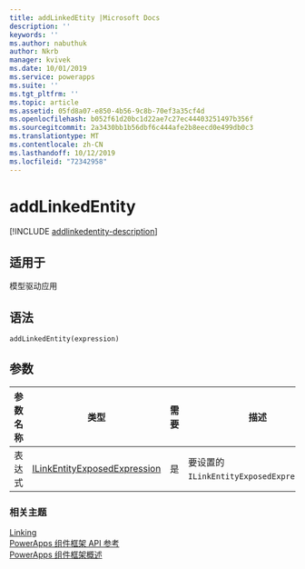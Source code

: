 ```yaml
---
title: addLinkedEtity |Microsoft Docs
description: ''
keywords: ''
ms.author: nabuthuk
author: Nkrb
manager: kvivek
ms.date: 10/01/2019
ms.service: powerapps
ms.suite: ''
ms.tgt_pltfrm: ''
ms.topic: article
ms.assetid: 05fd8a07-e850-4b56-9c8b-70ef3a35cf4d
ms.openlocfilehash: b052f61d20bc1d22ae7c27ec44403251497b356f
ms.sourcegitcommit: 2a3430bb1b56dbf6c444afe2b8eecd0e499db0c3
ms.translationtype: MT
ms.contentlocale: zh-CN
ms.lasthandoff: 10/12/2019
ms.locfileid: "72342958"
---
```

# <a name="addlinkedentity"></a>addLinkedEntity

[!INCLUDE [addlinkedentity-description](includes/addlinkedentity-description.md)]

## <a name="available-for"></a>适用于 

模型驱动应用

## <a name="syntax"></a>语法

`addLinkedEntity(expression)`

## <a name="parameters"></a>参数

| 参数名称|类型|需要|描述|
| ------------- |----|--------|-----------|
|表达式|[ILinkEntityExposedExpression](../ilinkentityexposedexpression.md)|是|要设置的 `ILinkEntityExposedExpression`。|

### <a name="related-topics"></a>相关主题

[Linking](../linking.md)<br/>
[PowerApps 组件框架 API 参考](../../reference/index.md)<br/>
[PowerApps 组件框架概述](../../overview.md)